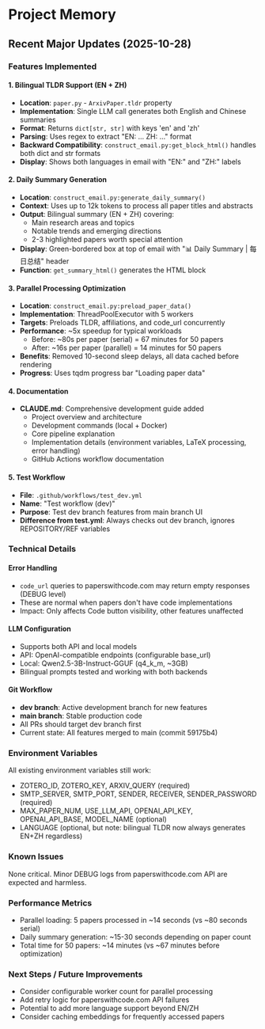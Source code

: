 # Project Memory

## Recent Major Updates (2025-10-28)

### Features Implemented

#### 1. Bilingual TLDR Support (EN + ZH)
- **Location**: `paper.py` - `ArxivPaper.tldr` property
- **Implementation**: Single LLM call generates both English and Chinese summaries
- **Format**: Returns `dict[str, str]` with keys 'en' and 'zh'
- **Parsing**: Uses regex to extract "EN: ... ZH: ..." format
- **Backward Compatibility**: `construct_email.py:get_block_html()` handles both dict and str formats
- **Display**: Shows both languages in email with "EN:" and "ZH:" labels

#### 2. Daily Summary Generation
- **Location**: `construct_email.py:generate_daily_summary()`
- **Context**: Uses up to 12k tokens to process all paper titles and abstracts
- **Output**: Bilingual summary (EN + ZH) covering:
  - Main research areas and topics
  - Notable trends and emerging directions
  - 2-3 highlighted papers worth special attention
- **Display**: Green-bordered box at top of email with "📊 Daily Summary | 每日总结" header
- **Function**: `get_summary_html()` generates the HTML block

#### 3. Parallel Processing Optimization
- **Location**: `construct_email.py:preload_paper_data()`
- **Implementation**: ThreadPoolExecutor with 5 workers
- **Targets**: Preloads TLDR, affiliations, and code_url concurrently
- **Performance**: ~5x speedup for typical workloads
  - Before: ~80s per paper (serial) = 67 minutes for 50 papers
  - After: ~16s per paper (parallel) = 14 minutes for 50 papers
- **Benefits**: Removed 10-second sleep delays, all data cached before rendering
- **Progress**: Uses tqdm progress bar "Loading paper data"

#### 4. Documentation
- **CLAUDE.md**: Comprehensive development guide added
  - Project overview and architecture
  - Development commands (local + Docker)
  - Core pipeline explanation
  - Implementation details (environment variables, LaTeX processing, error handling)
  - GitHub Actions workflow documentation

#### 5. Test Workflow
- **File**: `.github/workflows/test_dev.yml`
- **Name**: "Test workflow (dev)"
- **Purpose**: Test dev branch features from main branch UI
- **Difference from test.yml**: Always checks out dev branch, ignores REPOSITORY/REF variables

### Technical Details

#### Error Handling
- `code_url` queries to paperswithcode.com may return empty responses (DEBUG level)
- These are normal when papers don't have code implementations
- Impact: Only affects Code button visibility, other features unaffected

#### LLM Configuration
- Supports both API and local models
- API: OpenAI-compatible endpoints (configurable base_url)
- Local: Qwen2.5-3B-Instruct-GGUF (q4_k_m, ~3GB)
- Bilingual prompts tested and working with both backends

#### Git Workflow
- **dev branch**: Active development branch for new features
- **main branch**: Stable production code
- All PRs should target dev branch first
- Current state: All features merged to main (commit 59175b4)

### Environment Variables
All existing environment variables still work:
- ZOTERO_ID, ZOTERO_KEY, ARXIV_QUERY (required)
- SMTP_SERVER, SMTP_PORT, SENDER, RECEIVER, SENDER_PASSWORD (required)
- MAX_PAPER_NUM, USE_LLM_API, OPENAI_API_KEY, OPENAI_API_BASE, MODEL_NAME (optional)
- LANGUAGE (optional, but note: bilingual TLDR now always generates EN+ZH regardless)

### Known Issues
None critical. Minor DEBUG logs from paperswithcode.com API are expected and harmless.

### Performance Metrics
- Parallel loading: 5 papers processed in ~14 seconds (vs ~80 seconds serial)
- Daily summary generation: ~15-30 seconds depending on paper count
- Total time for 50 papers: ~14 minutes (vs ~67 minutes before optimization)

### Next Steps / Future Improvements
- Consider configurable worker count for parallel processing
- Add retry logic for paperswithcode.com API failures
- Potential to add more language support beyond EN/ZH
- Consider caching embeddings for frequently accessed papers
